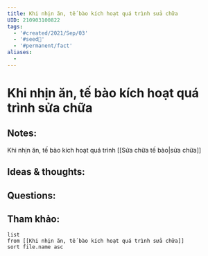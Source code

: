 ```yaml
---
title: Khi nhịn ăn, tế bào kích hoạt quá trình sửa chữa
UID: 210903100822
tags:
  - '#created/2021/Sep/03'
  - '#seed🥜'
  - '#permanent/fact'
aliases:
  - 
---
```

# Khi nhịn ăn, tế bào kích hoạt quá trình sửa chữa

## Notes:
Khi nhịn ăn, tế bào kích hoạt quá trình [[Sửa chữa tế bào|sửa chữa]]

## Ideas & thoughts:

## Questions:


## Tham khảo:
```dataview
list
from [[Khi nhịn ăn, tế bào kích hoạt quá trình sửa chữa]]
sort file.name asc
```